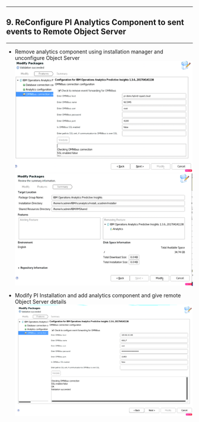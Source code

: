 
------

## 9. ReConfigure PI Analytics Component to sent events to Remote Object Server 
-----

- Remove analytics component using installation manager and unconfigure Object Server
![Analytics Update1](/images/remove-analytics.png)
![Analytics Update2](/images/remove-analytics-2.png)


- Modify PI Installation and add analytics component and give remote Object Server details
![Analytics Update3](/images/PI-install-new.png)

